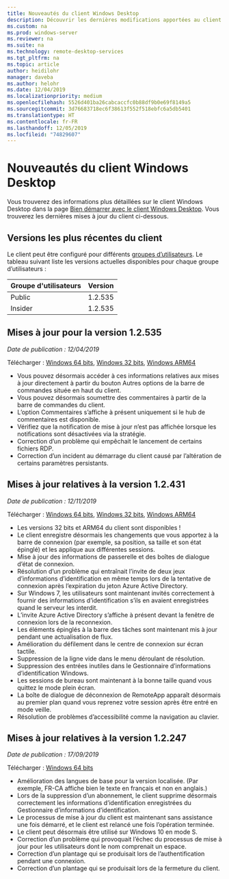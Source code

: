 ```yaml
---
title: Nouveautés du client Windows Desktop
description: Découvrir les dernières modifications apportées au client Bureau à distance pour Windows Desktop
ms.custom: na
ms.prod: windows-server
ms.reviewer: na
ms.suite: na
ms.technology: remote-desktop-services
ms.tgt_pltfrm: na
ms.topic: article
author: heidilohr
manager: daveba
ms.author: helohr
ms.date: 12/04/2019
ms.localizationpriority: medium
ms.openlocfilehash: 5526d401ba26cabcaccfc0b88df9b0e69f8149a5
ms.sourcegitcommit: 3d76683718ec6f38613f552f518ebfc6a5db5401
ms.translationtype: HT
ms.contentlocale: fr-FR
ms.lasthandoff: 12/05/2019
ms.locfileid: "74829607"
---
```

# <a name="whats-new-in-the-windows-desktop-client"></a>Nouveautés du client Windows Desktop

Vous trouverez des informations plus détaillées sur le client Windows Desktop dans la page [Bien démarrer avec le client Windows Desktop](windowsdesktop.md). Vous trouverez les dernières mises à jour du client ci-dessous.

## <a name="latest-client-versions"></a>Versions les plus récentes du client

Le client peut être configuré pour différents [groupes d’utilisateurs](windowsdesktop-admin.md#configure-user-groups). Le tableau suivant liste les versions actuelles disponibles pour chaque groupe d’utilisateurs :

|Groupe d'utilisateurs |Version  |
|-----------|---------|
|Public     |1.2.535  |
|Insider    |1.2.535  |

## <a name="updates-for-version-12535"></a>Mises à jour pour la version 1.2.535

*Date de publication : 12/04/2019*

Télécharger : [Windows 64 bits](https://query.prod.cms.rt.microsoft.com/cms/api/am/binary/RE4k7jH), [Windows 32 bits](https://query.prod.cms.rt.microsoft.com/cms/api/am/binary/RE4k7jL), [Windows ARM64](https://query.prod.cms.rt.microsoft.com/cms/api/am/binary/RE4k27O)

- Vous pouvez désormais accéder à ces informations relatives aux mises à jour directement à partir du bouton Autres options de la barre de commandes située en haut du client.
- Vous pouvez désormais soumettre des commentaires à partir de la barre de commandes du client.
- L’option Commentaires s’affiche à présent uniquement si le hub de commentaires est disponible.
- Vérifiez que la notification de mise à jour n’est pas affichée lorsque les notifications sont désactivées via la stratégie.
- Correction d’un problème qui empêchait le lancement de certains fichiers RDP.
- Correction d’un incident au démarrage du client causé par l’altération de certains paramètres persistants.

## <a name="updates-for-version-12431"></a>Mises à jour relatives à la version 1.2.431

*Date de publication : 12/11/2019*

Télécharger : [Windows 64 bits](https://query.prod.cms.rt.microsoft.com/cms/api/am/binary/RE48kow), [Windows 32 bits](https://query.prod.cms.rt.microsoft.com/cms/api/am/binary/RE48koA), [Windows ARM64](https://query.prod.cms.rt.microsoft.com/cms/api/am/binary/RE48zYj)

- Les versions 32 bits et ARM64 du client sont disponibles !
- Le client enregistre désormais les changements que vous apportez à la barre de connexion (par exemple, sa position, sa taille et son état épinglé) et les applique aux différentes sessions.
- Mise à jour des informations de passerelle et des boîtes de dialogue d’état de connexion.
- Résolution d’un problème qui entraînait l’invite de deux jeux d’informations d’identification en même temps lors de la tentative de connexion après l’expiration du jeton Azure Active Directory.
- Sur Windows 7, les utilisateurs sont maintenant invités correctement à fournir des informations d’identification s’ils en avaient enregistrées quand le serveur les interdit.
- L’invite Azure Active Directory s’affiche à présent devant la fenêtre de connexion lors de la reconnexion.
- Les éléments épinglés à la barre des tâches sont maintenant mis à jour pendant une actualisation de flux.
- Amélioration du défilement dans le centre de connexion sur écran tactile.
- Suppression de la ligne vide dans le menu déroulant de résolution.
- Suppression des entrées inutiles dans le Gestionnaire d’informations d’identification Windows.
- Les sessions de bureau sont maintenant à la bonne taille quand vous quittez le mode plein écran.
- La boîte de dialogue de déconnexion de RemoteApp apparaît désormais au premier plan quand vous reprenez votre session après être entré en mode veille.
- Résolution de problèmes d’accessibilité comme la navigation au clavier.

## <a name="updates-for-version-12247"></a>Mises à jour relatives à la version 1.2.247

*Date de publication : 17/09/2019*

Télécharger : [Windows 64 bits](https://query.prod.cms.rt.microsoft.com/cms/api/am/binary/RE3LkSa)

- Amélioration des langues de base pour la version localisée. (Par exemple, FR-CA affiche bien le texte en français et non en anglais.)
- Lors de la suppression d’un abonnement, le client supprime désormais correctement les informations d’identification enregistrées du Gestionnaire d’informations d’identification.
- Le processus de mise à jour du client est maintenant sans assistance une fois démarré, et le client est relancé une fois l’opération terminée.
- Le client peut désormais être utilisé sur Windows 10 en mode S.
- Correction d’un problème qui provoquait l’échec du processus de mise à jour pour les utilisateurs dont le nom comprenait un espace.
- Correction d’un plantage qui se produisait lors de l’authentification pendant une connexion.
- Correction d’un plantage qui se produisait lors de la fermeture du client.
